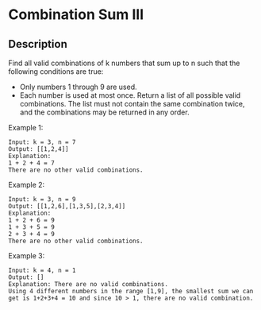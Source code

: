 # Combination Sum III


## Description

Find all valid combinations of k numbers that sum up to n such that the following conditions are true:

- Only numbers 1 through 9 are used.
- Each number is used at most once.
Return a list of all possible valid combinations. The list must not contain the same combination twice, and the combinations may be returned in any order.
 
Example 1:
<!-- ![Alt](https://assets.leetcode.com/uploads/2021/05/01/maxarea1-grid.jpg) -->

```
Input: k = 3, n = 7
Output: [[1,2,4]]
Explanation:
1 + 2 + 4 = 7
There are no other valid combinations.
```

Example 2:

```
Input: k = 3, n = 9
Output: [[1,2,6],[1,3,5],[2,3,4]]
Explanation:
1 + 2 + 6 = 9
1 + 3 + 5 = 9
2 + 3 + 4 = 9
There are no other valid combinations.
```

Example 3:

```
Input: k = 4, n = 1
Output: []
Explanation: There are no valid combinations.
Using 4 different numbers in the range [1,9], the smallest sum we can get is 1+2+3+4 = 10 and since 10 > 1, there are no valid combination.

```


